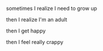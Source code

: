 sometimes I realize I need to grow up


then I realize I'm an adult


then I get happy


then I feel really crappy
